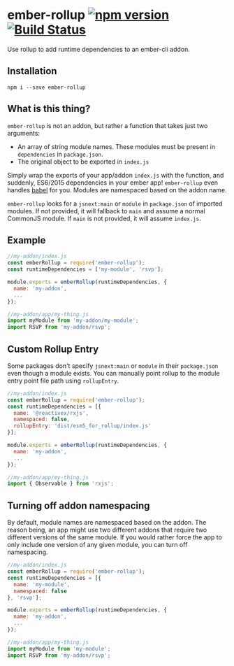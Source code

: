 # ember-rollup [![npm version](https://badge.fury.io/js/ember-rollup.svg)](https://www.npmjs.com/package/ember-rollup) [![Build Status](https://travis-ci.org/asakusuma/ember-rollup.svg?branch=master)](https://travis-ci.org/asakusuma/ember-rollup)
Use rollup to add runtime dependencies to an ember-cli addon.


## Installation

```
npm i --save ember-rollup
```


## What is this thing?

`ember-rollup` is not an addon, but rather a function that takes just two arguments:

* An array of string module names. These modules must be present in `dependencies` in `package.json`.
* The original object to be exported in `index.js`

Simply wrap the exports of your app/addon `index.js` with the function, and suddenly, ES6/2015 dependencies in your ember app! `ember-rollup` even handles [babel](http://babeljs.io/) for you. Modules are namespaced based on the addon name.

`ember-rollup` looks for a `jsnext:main` or `module` in `package.json` of imported modules. If not provided, it will fallback to `main` and assume a normal CommonJS module. If `main` is not provided, it will assume `index.js`.


## Example

```JavaScript
//my-addon/index.js
const emberRollup = require('ember-rollup');
const runtimeDependencies = ['my-module', 'rsvp'];

module.exports = emberRollup(runtimeDependencies, {
  name: 'my-addon',
  ...
});
```

```JavaScript
//my-addon/app/my-thing.js
import myModule from 'my-addon/my-module';
import RSVP from 'my-addon/rsvp';
```


## Custom Rollup Entry

Some packages don't specify `jsnext:main` or `module` in their `package.json` even though
a module exists. You can manually point rollup to the module entry point file path using `rollupEntry`.

```JavaScript
//my-addon/index.js
const emberRollup = require('ember-rollup');
const runtimeDependencies = [{
  name: '@reactivex/rxjs',
  namespaced: false,
  rollupEntry: 'dist/esm5_for_rollup/index.js'
}];

module.exports = emberRollup(runtimeDependencies, {
  name: 'my-addon',
  ...
});
```

```JavaScript
//my-addon/app/my-thing.js
import { Observable } from 'rxjs';
```


## Turning off addon namespacing

By default, module names are namespaced based on the addon. The reason being, an app might use two different addons that require two different versions of the same module. If you would rather force the app to only include one version of any given module, you can turn off namespacing.

```JavaScript
//my-addon/index.js
const emberRollup = require('ember-rollup');
const runtimeDependencies = [{
  name: 'my-module',
  namespaced: false
}, 'rsvp'];

module.exports = emberRollup(runtimeDependencies, {
  name: 'my-addon',
  ...
});
```

```JavaScript
//my-addon/app/my-thing.js
import myModule from 'my-module';
import RSVP from 'my-addon/rsvp';
```
